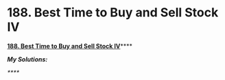 # 188. Best Time to Buy and Sell Stock IV

 [**188. Best Time to Buy and Sell Stock IV**](https://leetcode.com/problems/best-time-to-buy-and-sell-stock-iv/description/)\*\*\*\*

_**My Solutions:**_

_\*\*\*\*_

```text

```



